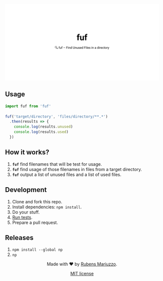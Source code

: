 ![fuf – Find Unused Files in a directory](.github/banner.svg)

## Usage

```js
import fuf from 'fuf'

fuf('target/directory', 'files/directory/**.*')
  .then(results => {
    console.log(results.unused)
    console.log(results.used)
  })
```

## How it works?

 1. **`fuf`** find filenames that will be test for usage.
 2. **`fuf`** find usage of those filenames in files from a target directory.
 3. **`fuf`** output a list of unused files and a list of used files.

## Development

  1. Clone and fork this repo.
  2. Install dependencies: `npm install`.
  3. Do your stuff.
  4. [Run tests](#test).
  5. Prepare a pull request.

## Releases

  1. `npm install --global np`
  2. `np`

<div align=center>

Made with :heart: by [Rubens Mariuzzo](https://github.com/rmariuzzo).

[MIT license](LICENSE)

</div>